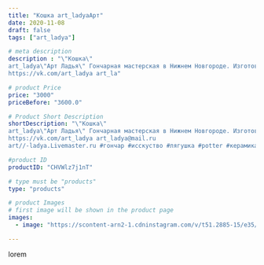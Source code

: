 ```yaml
---
title: "Кошка art_ladyaАрт"
date: 2020-11-08
draft: false
tags: ["art_ladya"]

# meta description
description : "\"Кошка\" 
art_ladya\"Арт Ладья\" Гончарная мастерская в Нижнем Новгороде. Изготовление керамики и мастер//-классы по обучению. 
https://vk.com/art_ladya art_la"

# product Price
price: "3000"
priceBefore: "3600.0"

# Product Short Description
shortDescription: "\"Кошка\" 
art_ladya\"Арт Ладья\" Гончарная мастерская в Нижнем Новгороде. Изготовление керамики и мастер//-классы по обучению. 
https://vk.com/art_ladya art_ladya@mail.ru 
art//-ladya.Livemaster.ru #гончар #исскуство #лягушка #potter #керамикадляинтерьера #керамикаручнаяработа #гончарнаямастерская #лягушка #handmade #посудаизглины #керамика #гончарнаяпосуда #эксклюзивнаякерамика #dishes #decor #ceramicar #mug #claygoods #cat #earthenware #ceramic #design #миска #чаша #restaurant #ceramicart #кошка #clay #авторскаякерамика #tankard"

#product ID
productID: "CHVWlz7j1nT"

# type must be "products"
type: "products"

# product Images
# first image will be shown in the product page
images:
  - image: "https://scontent-arn2-1.cdninstagram.com/v/t51.2885-15/e35/124082480_486983425536232_1316898889879569868_n.jpg?tp=1&_nc_ht=scontent-arn2-1.cdninstagram.com&_nc_cat=104&_nc_ohc=xxYgVtsjYsoAX-zKuri&ccb=7-4&oh=1b539bdabe7ccd294beab2d0128b121f&oe=6082E99A&_nc_sid=86f79a&ig_cache_key=MjQzNzk1NDEyODY5NDk1ODU0Nw%3D%3D.2-ccb7-4"

---
```

lorem
